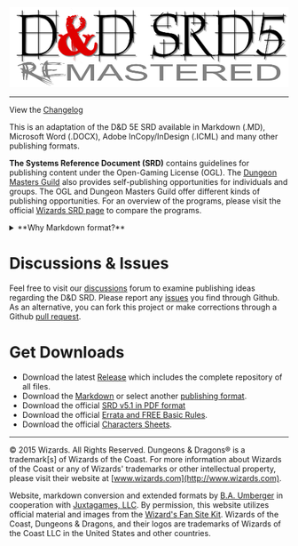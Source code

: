 
![D&D Logo](RE&.logo.png)

---

View the [Changelog](https://github.com/Umbyology/OGL-SRD5/blob/master/changelog.md)

This is an adaptation of the D&D 5E SRD available in Markdown (.MD), Microsoft Word (.DOCX), Adobe InCopy/InDesign (.ICML) and many other publishing formats.

**The Systems Reference Document (SRD)** contains guidelines for publishing content under the Open-Gaming License (OGL). The [Dungeon Masters Guild](http://dungeonmastersguild.com/) also provides self-publishing opportunities for individuals and groups. The OGL and Dungeon Masters Guild offer different kinds of publishing opportunities. For an overview of the programs, please visit the official [Wizards SRD page](http://dnd.wizards.com/articles/features/systems-reference-document-srd) to compare the programs.

<details>
 <summary>**Why Markdown format?**</summary>

Markdown is a lightweight markup language with plain text formatting syntax created by [John Gruber](https://daringfireball.net). It is designed so that it can be converted to HTML and many other formats using any number of various Markdown editors. Markdown is often used to format readme files, for writing books, blogs and messages, or to simply create rich text using a plain text or markkdown editor. 

The publishing documents contained herein were REmastered line-by-line into Markdown format then exported to the other publishing formats to be utilized in your own 5E projects. I have painstakingly converted the original Wizard's SRD v5.1 PDF to markdown, plus all errata from the _Nov 2018 update_. For more information please visit our official website at [www.ogl-srd5.com](https://www.ogl-srd5.com).

</details>

# Discussions & Issues

Feel free to visit our [discussions](https://github.com/Umbyology/OGL-SRD5/discussions) forum to examine publishing ideas regarding the D&D SRD. Please report any [issues](https://github.com/Umbyology/OGL-SRD5/issues) you find through Github. As an alternative, you can fork this project or make corrections through a Github [pull request](https://github.com/Umbyology/OGL-SRD5/pulls).

# Get Downloads

* Download the latest [Release](https://github.com/Umbyology/OGL-SRD5/releases) which includes the complete repository of all files.
* Download the [Markdown](https://github.com/Umbyology/OGL-SRD5/archive/master.zip) or select another [publishing format](https://github.com/Umbyology/OGL-SRD5/tree/master/downloads).
* Download the official [SRD v5.1 in PDF format](http://media.wizards.com/2016/downloads/DND/SRD-OGL_V5.1.pdf)
* Download the official [Errata and FREE Basic Rules](http://dnd.wizards.com/articles/features/basicrules).
* Download the official [Characters Sheets](http://dnd.wizards.com/articles/features/character_sheets).

---

© 2015 Wizards. All Rights Reserved. Dungeons & Dragons® is a trademark[s] of Wizards of the Coast. For more information about Wizards of the Coast or any of Wizards' trademarks or other intellectual property, please visit their website at [www.wizards.com](http://www.wizards.com).

Website, markdown conversion and extended formats by [B.A. Umberger](http://www.umbyology.com) in cooperation with [Juxtagames, LLC](http://www.juxta.games). By permission, this website utilizes official material and images from the [Wizard's Fan Site Kit](http://dnd.wizards.com/articles/features/fan-site-kit). Wizards of the Coast, Dungeons & Dragons, and their logos are trademarks of Wizards of the Coast LLC in the United States and other countries.
